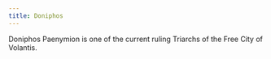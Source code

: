 ```yaml
---
title: Doniphos
---
```


Doniphos Paenymion is one of the current ruling Triarchs of the Free City of Volantis.


